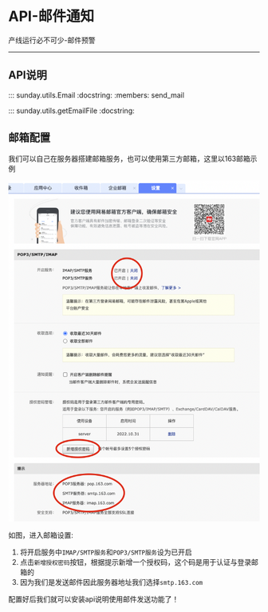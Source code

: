 # API-邮件通知

产线运行必不可少-邮件预警

---

## API说明

::: sunday.utils.Email
    :docstring:
    :members: send_mail

::: sunday.utils.getEmailFile
    :docstring:

## 邮箱配置

我们可以自己在服务器搭建邮箱服务，也可以使用第三方邮箱，这里以163邮箱示例

![邮箱页面](../imgs/api-email-1.png)

如图，进入邮箱设置:

1. 将开启服务中`IMAP/SMTP服务`和`POP3/SMTP服务`设为已开启
2. 点击`新增授权密码`按钮，根据提示新增一个授权码，这个码是用于认证与登录邮箱的
3. 因为我们是发送邮件因此服务器地址我们选择`smtp.163.com`

配置好后我们就可以安装api说明使用邮件发送功能了！
